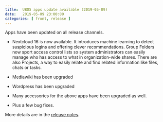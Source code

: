 ```yaml
---
title:  UBOS apps update available (2019-05-09)
date:   2019-05-09 23:00:00
categories: [ front, release ]
---
```


Apps have been updated on all release channels.

* Nextcloud 16 is now available. It introduces machine learning to detect suspicious logins
  and offering clever recommendations. Group Folders now sport access control lists so
  system administrators can easily manage who has access to what in organization-wide shares.
  There are also Projects, a way to easily relate and find related information like files,
  chats or tasks.

* Mediawiki has been upgraded

* Wordpress has been upgraded

* Many accessories for the above apps have been upgraded as well.

* Plus a few bug fixes.

More details are in the
[release notes](/docs/releases/2019-05-09/release-notes/index.html).
